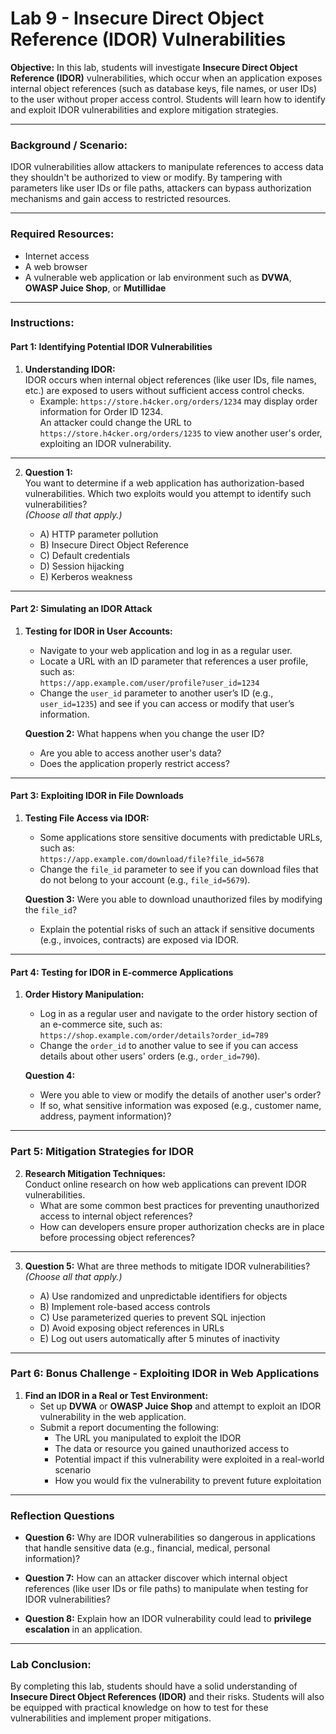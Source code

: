 # Lab 9 - Insecure Direct Object Reference (IDOR) Vulnerabilities

**Objective:**
In this lab, students will investigate **Insecure Direct Object Reference (IDOR)** vulnerabilities, which occur when an application exposes internal object references (such as database keys, file names, or user IDs) to the user without proper access control. Students will learn how to identify and exploit IDOR vulnerabilities and explore mitigation strategies.

---

### **Background / Scenario:**
IDOR vulnerabilities allow attackers to manipulate references to access data they shouldn't be authorized to view or modify. By tampering with parameters like user IDs or file paths, attackers can bypass authorization mechanisms and gain access to restricted resources.

---

### **Required Resources:**
- Internet access
- A web browser
- A vulnerable web application or lab environment such as **DVWA**, **OWASP Juice Shop**, or **Mutillidae**

---

### **Instructions:**

#### **Part 1: Identifying Potential IDOR Vulnerabilities**

1. **Understanding IDOR:**  
   IDOR occurs when internal object references (like user IDs, file names, etc.) are exposed to users without sufficient access control checks.  
   - Example: `https://store.h4cker.org/orders/1234` may display order information for Order ID 1234.  
   An attacker could change the URL to `https://store.h4cker.org/orders/1235` to view another user's order, exploiting an IDOR vulnerability.

---

2. **Question 1:**  
   You want to determine if a web application has authorization-based vulnerabilities. Which two exploits would you attempt to identify such vulnerabilities?  
   *(Choose all that apply.)*

   - A) HTTP parameter pollution
   - B) Insecure Direct Object Reference
   - C) Default credentials
   - D) Session hijacking
   - E) Kerberos weakness

---

#### **Part 2: Simulating an IDOR Attack**

1. **Testing for IDOR in User Accounts:**  
   - Navigate to your web application and log in as a regular user.  
   - Locate a URL with an ID parameter that references a user profile, such as:  
     `https://app.example.com/user/profile?user_id=1234`
   - Change the `user_id` parameter to another user’s ID (e.g., `user_id=1235`) and see if you can access or modify that user’s information.
   
   **Question 2:** What happens when you change the user ID?  
   - Are you able to access another user's data?  
   - Does the application properly restrict access?

---

#### **Part 3: Exploiting IDOR in File Downloads**

1. **Testing File Access via IDOR:**  
   - Some applications store sensitive documents with predictable URLs, such as:  
     `https://app.example.com/download/file?file_id=5678`
   - Change the `file_id` parameter to see if you can download files that do not belong to your account (e.g., `file_id=5679`).

   **Question 3:** Were you able to download unauthorized files by modifying the `file_id`?  
   - Explain the potential risks of such an attack if sensitive documents (e.g., invoices, contracts) are exposed via IDOR.

---

#### **Part 4: Testing for IDOR in E-commerce Applications**

1. **Order History Manipulation:**  
   - Log in as a regular user and navigate to the order history section of an e-commerce site, such as:  
     `https://shop.example.com/order/details?order_id=789`
   - Change the `order_id` to another value to see if you can access details about other users' orders (e.g., `order_id=790`).

   **Question 4:**  
   - Were you able to view or modify the details of another user's order?  
   - If so, what sensitive information was exposed (e.g., customer name, address, payment information)?

---

### **Part 5: Mitigation Strategies for IDOR**

2. **Research Mitigation Techniques:**  
   Conduct online research on how web applications can prevent IDOR vulnerabilities.  
   - What are some common best practices for preventing unauthorized access to internal object references?  
   - How can developers ensure proper authorization checks are in place before processing object references?

---

3. **Question 5:** What are three methods to mitigate IDOR vulnerabilities?  
   *(Choose all that apply.)*

   - A) Use randomized and unpredictable identifiers for objects
   - B) Implement role-based access controls
   - C) Use parameterized queries to prevent SQL injection
   - D) Avoid exposing object references in URLs
   - E) Log out users automatically after 5 minutes of inactivity

---

### **Part 6: Bonus Challenge - Exploiting IDOR in Web Applications**

1. **Find an IDOR in a Real or Test Environment:**  
   - Set up **DVWA** or **OWASP Juice Shop** and attempt to exploit an IDOR vulnerability in the web application.
   - Submit a report documenting the following:
     - The URL you manipulated to exploit the IDOR
     - The data or resource you gained unauthorized access to
     - Potential impact if this vulnerability were exploited in a real-world scenario
     - How you would fix the vulnerability to prevent future exploitation

---

### **Reflection Questions**

- **Question 6:** Why are IDOR vulnerabilities so dangerous in applications that handle sensitive data (e.g., financial, medical, personal information)?

- **Question 7:** How can an attacker discover which internal object references (like user IDs or file paths) to manipulate when testing for IDOR vulnerabilities?

- **Question 8:** Explain how an IDOR vulnerability could lead to **privilege escalation** in an application.

---

### **Lab Conclusion:**
By completing this lab, students should have a solid understanding of **Insecure Direct Object References (IDOR)** and their risks. Students will also be equipped with practical knowledge on how to test for these vulnerabilities and implement proper mitigations.
